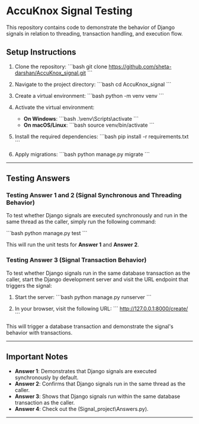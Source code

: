 
# AccuKnox Signal Testing

This repository contains code to demonstrate the behavior of Django signals in relation to threading, transaction handling, and execution flow.

## Setup Instructions

1. Clone the repository:
   \`\`\`bash
   git clone https://github.com/sheta-darshan/AccuKnox_signal.git
   \`\`\`

2. Navigate to the project directory:
   \`\`\`bash
   cd AccuKnox_signal
   \`\`\`

3. Create a virtual environment:
   \`\`\`bash
   python -m venv venv
   \`\`\`

4. Activate the virtual environment:

   - **On Windows**:
     \`\`\`bash
     .\venv\Scripts\activate
     \`\`\`
   - **On macOS/Linux**:
     \`\`\`bash
     source venv/bin/activate
     \`\`\`

5. Install the required dependencies:
   \`\`\`bash
   pip install -r requirements.txt
   \`\`\`

6. Apply migrations:
   \`\`\`bash
   python manage.py migrate
   \`\`\`

---

## Testing Answers

### **Testing Answer 1 and 2 (Signal Synchronous and Threading Behavior)**

To test whether Django signals are executed synchronously and run in the same thread as the caller, simply run the following command:

\`\`\`bash
python manage.py test
\`\`\`

This will run the unit tests for **Answer 1** and **Answer 2**.

### **Testing Answer 3 (Signal Transaction Behavior)**

To test whether Django signals run in the same database transaction as the caller, start the Django development server and visit the URL endpoint that triggers the signal:

1. Start the server:
   \`\`\`bash
   python manage.py runserver
   \`\`\`

2. In your browser, visit the following URL:
   \`\`\`
   http://127.0.0.1:8000/create/
   \`\`\`

This will trigger a database transaction and demonstrate the signal's behavior with transactions.

---

## Important Notes

- **Answer 1**: Demonstrates that Django signals are executed synchronously by default.
- **Answer 2**: Confirms that Django signals run in the same thread as the caller.
- **Answer 3**: Shows that Django signals run within the same database transaction as the caller.
- **Answer 4**: Check out the (Signal_project\Answers.py).

---
